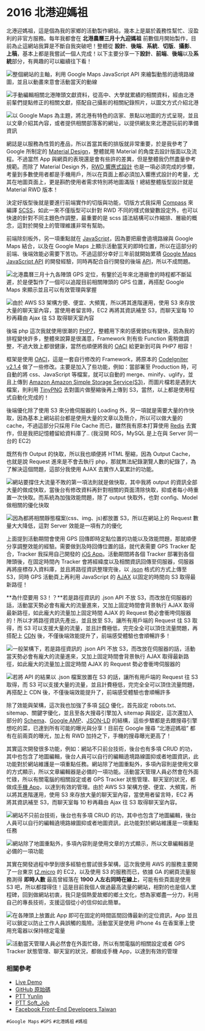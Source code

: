 # 2016 北港迎媽祖

北港迎媽祖，這是個為我的家鄉的活動製作網站，幾本上是屬於義務性幫忙、沒盈利的非官方服務。每年我都會在 **北港農曆三月十九迎媽祖** 前數個月開始製作，目前為止這網站我算是不斷自我突破吧！整體從 **設計**、**後端**、**系統**、**切版**、**攝影**、**上稿**，基本上都是我嘗試一個人完成！以下主要分享一下**設計**、**前端**、**後端**以及**系統**部分，有興趣的可以繼續往下看！

![整個網站的主軸，利用 Google Maps JavaScript API 來繪製動態的遶境路線圖，並且以動畫來意會活動當天的動線](img/001.jpg)

![手動編輯相關北港陣頭文獻資料，從高中、大學就累績的相關資料，經由北港前輩們提點修正的相關文獻，搭配自己攝影的相關紀錄照片，以圖文方式介紹北港](img/002.jpg)

![以 Google Maps 為主題，將北港有特色的店家、景點以地圖的方式呈現，並且以文章介紹其內容，或者提供相關部落客的網址，以提供網友來北港遊玩前的準備資訊](img/003.jpg)

網誌是以服務為性質的產品，所以首當其衝的排版就非常重要，於是我參考了 Google 所制定的 [Material Design](https://www.google.com/design/spec/material-design/introduction.html)，整體就用 Material 的角度去設計版面以及流程。不過當然 App 與網頁的表現還是會有些許的差異，但是整體我仍然盡量參考規範。而除了 Material Design 外，[RWD 響應式設計](https://zh.wikipedia.org/wiki/%E5%93%8D%E5%BA%94%E5%BC%8F%E7%BD%91%E9%A1%B5%E8%AE%BE%E8%AE%A1) 也是一項必須完成的步驟，考量到多數使用者都是手機用戶，所以在頁面上都必須加入響應式設計的考量，尤其在地圖頁面上，更是斟酌使用者需求特別將地圖滿版！總結整體版型設計就是 Material RWD 版本！

決定好版型後就是要進行前端實作的切版與功能，切版方式我採用 [Compass](http://compass-style.org/) 來編譯 [SCSS](http://sass-lang.com/)，如此一來不僅版型可以針對 RWD 不同的樣式做變數設定外，也可以快速的針對不同主題色作調整，最重要的是 scss 語法結構可以作縮排、層級的概念，這對於開發上的管理維護非常有幫助。

前端除刻板外，另一項重點就在 [JavaScript](https://zh.wikipedia.org/zh-tw/JavaScript)，因為要把廟會遶境路線與 Google Maps 結合，以及在 Google Maps 上顯示活動當天的即時位置，所以在這部分的前端、後端效能必需要下苦功。不過這部分幸好三年前就開始累積 [Google Maps JavaScript API](https://developers.google.com/maps/documentation/javascript/?hl=zh-tw) 的開發經驗，同時再配合自行開發的後端 [API](https://zh.wikipedia.org/zh-tw/%E5%BA%94%E7%94%A8%E7%A8%8B%E5%BA%8F%E6%8E%A5%E5%8F%A3)，所以不成問題。

![北港農曆三月十九各陣頭 GPS 定位，有鑒於近年來北港廟會的時程都不斷延遲，於是便製作了一個可以追蹤目前相關陣頭的 GPS 位置，再搭配 Google Maps 來顯示並且可以有效管理與掌握](img/004.jpg)

![由於 AWS S3 架構方便、便宜、大頻寬，所以將其進階運用，使用 S3 來存放大量的聊天室內容，當使用者留言時，EC2 再將其資訊補至 S3，而聊天室每 10 秒再藉由 Ajax 往 S3 取得聊天室內容](img/005.jpg)

後端 php 這次我就使用很潮的 [PHP7](http://php.net/manual/en/migration70.new-features.php)，整體用下來的感覺貌似有變快，因為我的排程變快許多，整體來說算是很滿意，Framework 則有些 Function 需稍做調整，不過大致上都很健康，當然也順便將我的 [OACI](https://github.com/comdan66/oaci) 給更新到可與 PHP7 相容！

框架是使用 [OACI](https://github.com/comdan66/oaci)，這是一套自行修改的 Framework，將原本的 [CodeIgniter](https://codeigniter.org.tw/) [v2.1.4](https://codeigniter.org.tw/downloads/file/CodeIgniter_2.1.4) 做了一些修改。主要是加入了些功能，例如：當部署至 Production 時，可自動的將 css、JavaScript 等檔案，就可以自動的 merge、minify、uglify，並且上傳到 [Amazon Amazon Simple Storage Service(S3)](https://aws.amazon.com/tw/s3/)，而圖片檔若是遇到大檔案，則利用 [TinyPNG](https://tinypng.com/) 去對圖片做壓縮後再上傳到 S3，當然，以上都是使用程式自動化完成的！

後端優化除了使用 S3 來分擔伺服器的 Loading 外，另一項就是需要大量的作快取，因為基本上網站前台都是使用大量的文章以及簡介，所以可以做大量的 cache，不過這部分只採用 File Cache 而已，雖然我有原本打算使用 [Redis](http://redis.io/) 去實作，但是我把記憶體留給資料庫了.. (我沒開 RDS，MySQL 是上在與 Server 同一台的 EC2)

既然有作 Output 的快取，所以我也順便將 HTML 壓縮，因為 Output Cache，也就是說 Request 進來是不會去執行 php，那就無法紀錄瀏覽人數的紀錄了，為了解決這個問題，這部分我使用 AJAX 去實作人氣累計的功能。

![網站要撐住大流量不敗的第一項法則就是做快取，其中我將 output 的資訊全部大量的做成快取，當後台有修改資料再針對相關的頁面清除快取，抑或者每小時重置一次快取。而系統為加強效能問題，除了 output 快取外，也對 config、Model 做相關的優化快取](img/006.jpg)

![因為都將相關靜態檔案(css、img、js)都放置 S3，所以在網站上的 Request 數量大大降低，這對 Server 效能是一項有力的優化](img/007.jpg)

上面提到活動期間會使用 GPS 回傳即時定點位置的功能以及效能問題，那就順便分享調整效能的經驗。需要做到及時回傳位置的話，就代表需要 GPS Tracker 配合，Tracker 我採用自己開發的 [iOS App](https://github.com/comdan66/mazu/tree/master/ios/MazuMarch)。活動期間將各個 Tracker 部署到各個陣頭後，在固定時間內 Tracker 會將經緯度以及相關資訊回傳至伺服器，伺服器再將座標存入資料庫，並且將路徑資訊整理完後，以 [.json](http://www.json.org/) 格式的方式上傳至 S3，同時 GPS 活動頁上再利用 JavaScript 的 [AJAX](https://zh.wikipedia.org/zh-tw/AJAX) 以固定的時間向 S3 取得最新路徑！

**為什麼要用 S3！？**若是路徑資訊的 .json API 不放 S3，而改放在伺服器的話，活動當天勢必會有龐大的流量進來，又加上固定時間會背景執行 AJAX 取得最新路徑，如此龐大的流量加上固定時間 AJAX 的 Request 勢必會衝垮伺服器的！所以才將路徑資訊先產出，並且放至 S3，讓所有用戶端的 Request 往 S3 取得，而 S3 可以支援大量的流量，並且計費極低，完完全全可以頂住流量問題，再搭配上 [CDN](https://zh.wikipedia.org/wiki/%E5%85%A7%E5%AE%B9%E5%82%B3%E9%81%9E%E7%B6%B2%E8%B7%AF) 後，不僅後端效能提升了，前端感受體驗也會順暢許多！

![一般架構下，若是路徑資訊的 .json API 不放 S3，而改放在伺服器的話，活動當天勢必會有龐大的流量進來，又加上固定時間會背景執行 AJAX 取得最新路徑，如此龐大的流量加上固定時間 AJAX 的 Request 勢必會衝垮伺服器的](img/008.jpg)

![若將 API 的結果以 .json 檔案放置在 S3 的話，讓所有用戶端的 Request 往 S3 取得，而 S3 可以支援大量的流量，並且計費極低，完完全全可以頂住流量問題，再搭配上 CDN 後，不僅後端效能提升了，前端感受體驗也會順暢許多](img/009.jpg)

除了效能與架構，這次我也加強了多項 [SEO](https://zh.wikipedia.org/zh-tw/%E6%90%9C%E5%B0%8B%E5%BC%95%E6%93%8E%E6%9C%80%E4%BD%B3%E5%8C%96) 優化，首先設定 robots.txt、sitemap、關鍵字優化，並且至各大搜尋引擎加入 sitemap 與設定，這次還加入部分的 [Schema](https://schema.org/)、[Google AMP](https://www.ampproject.org/docs/get_started/about-amp.html)、[JSON-LD](http://json-ld.org/) 的結構，這些步驟都是去餵搜尋引擎想吃的菜，已達到所有可能的曝光與分享！目前在 Google 搜尋 “北港迎媽祖” 都有在前兩頁的曝光，加上有 RWD 加持之下，手機的搜尋曝光更高了！

其實這次開發很多功能，例如：網站不只前台技術，後台也有多項 CRUD 的功，其中也包含了地圖編輯，後台人員可以自行的編輯遶境路線圖抑或者地圖資訊，此功能對於網站維護是一項重點任務。網站除了地圖重點外，多項內容則是使用文章的方式顯示，所以文章編輯器是必備的一項功能。活動當天管理人員必然會在外面忙碌，所以有關電腦的相關設定或者 GPS Tracker 狀態管理、聊天室的狀況，都做成[手機 App](https://github.com/comdan66/mazu/tree/master/ios/MazuMarchAdmin)，以達到有效的管理。由於 AWS S3 架構方便、便宜、大頻寬，所以將其進階運用，使用 S3 來存放大量的聊天室內容，當使用者留言時，EC2 再將其資訊補至 S3，而聊天室每 10 秒再藉由 Ajax 往 S3 取得聊天室內容。

![網站不只前台技術，後台也有多項 CRUD 的功，其中也包含了地圖編輯，後台人員可以自行的編輯遶境路線圖抑或者地圖資訊，此功能對於網站維護是一項重點任務](img/010.jpg)

![網站除了地圖重點外，多項內容則是使用文章的方式顯示，所以文章編輯器是必備的一項功能](img/011.jpg)

其實在開發過程中學到很多經驗也嘗試很多架構，這次我使用 AWS 的服務主要開了一台東京 [t2.micro](https://aws.amazon.com/tw/ec2/instance-types/) 的 EC2，以及使用 S3 的服務而已，依據 GA 的網頁流量服務測得 **即時人數** 最高曾經落在 **1900 人左右同時在線上**，可能有些頁面是使用 S3 吧，所以都撐得住！這是目前我個人做過最高流量的網站，相對的也是個人里程碑，回到做網站初衷，我只是個熱愛故鄉的鄉土文化，想為家鄉盡一分力，利用自己的專長技術，支援這個從小的信仰如此簡單。

![在各陣頭上放置此 App 即可在固定的時間區間回傳最新的定位資訊，App 並且可以鎖定以防止工作人員誤觸的風險。活動當天是使用 iPhone 4s 在香案車上使用充電器以保持穩定電量](img/012.jpg)

![活動當天管理人員必然會在外面忙碌，所以有關電腦的相關設定或者 GPS Tracker 狀態管理、聊天室的狀況，都做成手機 App，以達到有效的管理](img/013.jpg)

### 相關參考
* [Live Demo](https://mazu.ioa.tw/)
* [GitHub 原始碼](https://github.com/comdan66/mazu)
* [PTT Yunlin](https://www.ptt.cc/bbs/Yunlin/M.1460567509.A.8BE.html)
* [PTT Soft_Job](https://www.ptt.cc/bbs/Soft_Job/M.1460607450.A.36A.html)
* [Facebook Front-End Developers Taiwan](https://www.facebook.com/groups/f2e.tw/permalink/980856278618404/)

`#Google Maps` `#GPS` `#北港媽祖` `#媽祖`